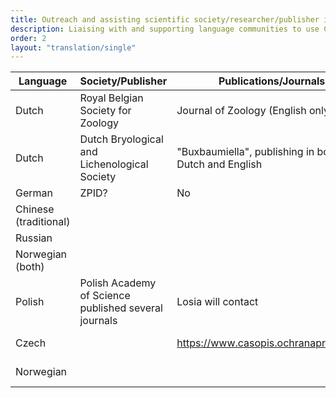 ```yaml
---
title: Outreach and assisting scientific society/researcher/publisher implementation
description: Liaising with and supporting language communities to use CRediT and the translations
order: 2
layout: "translation/single"
---
```


| Language  | Society/Publisher | Publications/Journals | contributor  | Contacted? | Response
| ------------- | ------------- | ------------- | ------------- | ------------- | ------------- 
| Dutch | Royal Belgian Society for Zoology | Journal of Zoology (English only?)  | Eli Thore
| Dutch | Dutch Bryological and Lichenological Society | "Buxbaumiella", publishing in both Dutch and English | Eli Thore
| German  | ZPID? | No | 
| Chinese (traditional)  |   | 
| Russian  |  |
| Norwegian (both) 
| Polish | Polish Academy of Science published several journals |  Losia will contact
| Czech | | https://www.casopis.ochranaprirody.cz/ |  Nina Trubanova
| Norwegian | | | Bjorn Saetrevik
